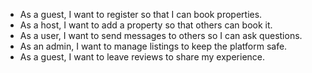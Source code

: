 - As a guest, I want to register so that I can book properties.
- As a host, I want to add a property so that others can book it.
- As a user, I want to send messages to others so I can ask questions.
- As an admin, I want to manage listings to keep the platform safe.
- As a guest, I want to leave reviews to share my experience.
